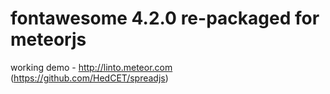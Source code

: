 fontawesome 4.2.0 re-packaged for meteorjs
===========
working demo - http://linto.meteor.com (https://github.com/HedCET/spreadjs)

